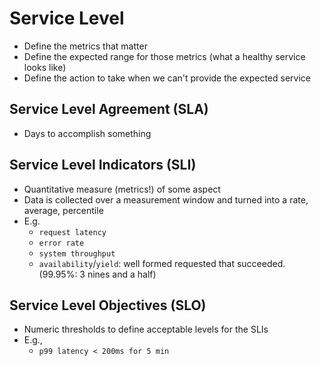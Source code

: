 # Service Level

- Define the metrics that matter
- Define the expected range for those metrics (what a healthy service looks like)
- Define the action to take when we can't provide the expected service

## Service Level Agreement (SLA)

- Days to accomplish something

## Service Level Indicators (SLI)

- Quantitative measure (metrics!) of some aspect
- Data is collected over a measurement window and turned into a rate, average, percentile
- E.g.
  - `request latency`
  - `error rate`
  - `system throughput`
  - `availability`/`yield`: well formed requested that succeeded. (99.95%: 3 nines and a half)

## Service Level Objectives (SLO)

- Numeric thresholds to define acceptable levels for the SLIs
- E.g.,
  - `p99 latency < 200ms for 5 min`
